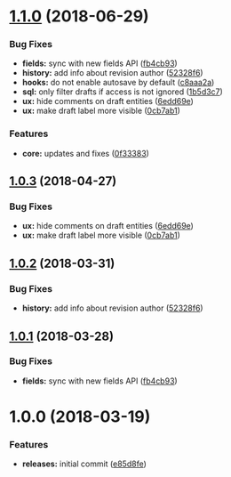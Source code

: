 <a name="1.1.0"></a>
# [1.1.0](https://github.com/hypeJunctionPro/Elgg3-hypeDraft/compare/1.0.0...1.1.0) (2018-06-29)


### Bug Fixes

* **fields:** sync with new fields API ([fb4cb93](https://github.com/hypeJunctionPro/Elgg3-hypeDraft/commit/fb4cb93))
* **history:** add info about revision author ([52328f6](https://github.com/hypeJunctionPro/Elgg3-hypeDraft/commit/52328f6))
* **hooks:** do not enable autosave by default ([c8aaa2a](https://github.com/hypeJunctionPro/Elgg3-hypeDraft/commit/c8aaa2a))
* **sql:** only filter drafts if access is not ignored ([1b5d3c7](https://github.com/hypeJunctionPro/Elgg3-hypeDraft/commit/1b5d3c7))
* **ux:** hide comments on draft entities ([6edd69e](https://github.com/hypeJunctionPro/Elgg3-hypeDraft/commit/6edd69e))
* **ux:** make draft label more visible ([0cb7ab1](https://github.com/hypeJunctionPro/Elgg3-hypeDraft/commit/0cb7ab1))


### Features

* **core:** updates and fixes ([0f33383](https://github.com/hypeJunctionPro/Elgg3-hypeDraft/commit/0f33383))



<a name="1.0.3"></a>
## [1.0.3](https://github.com/hypeJunctionPro/Elgg3-hypeDraft/compare/1.0.2...1.0.3) (2018-04-27)


### Bug Fixes

* **ux:** hide comments on draft entities ([6edd69e](https://github.com/hypeJunctionPro/Elgg3-hypeDraft/commit/6edd69e))
* **ux:** make draft label more visible ([0cb7ab1](https://github.com/hypeJunctionPro/Elgg3-hypeDraft/commit/0cb7ab1))



<a name="1.0.2"></a>
## [1.0.2](https://github.com/hypeJunctionPro/Elgg3-hypeDraft/compare/1.0.1...1.0.2) (2018-03-31)


### Bug Fixes

* **history:** add info about revision author ([52328f6](https://github.com/hypeJunctionPro/Elgg3-hypeDraft/commit/52328f6))



<a name="1.0.1"></a>
## [1.0.1](https://github.com/hypeJunctionPro/Elgg3-hypeDraft/compare/1.0.0...1.0.1) (2018-03-28)


### Bug Fixes

* **fields:** sync with new fields API ([fb4cb93](https://github.com/hypeJunctionPro/Elgg3-hypeDraft/commit/fb4cb93))



<a name="1.0.0"></a>
# 1.0.0 (2018-03-19)


### Features

* **releases:** initial commit ([e85d8fe](https://github.com/hypeJunctionPro/Elgg3-hypeDraft/commit/e85d8fe))




